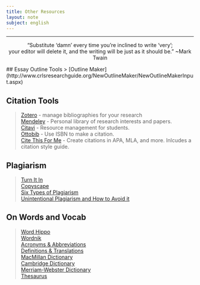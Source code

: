 ```yaml
---
title: Other Resources
layout: note
subject: english
---
```

--- 
<p align="center" font size="36">
“Substitute ‘damn’ every time you’re inclined to write ‘very’; <br/>your editor will delete it, and the writing will be just as it should be.” ~Mark Twain
</p>
## Essay Outline Tools
> [Outline Maker](http://www.crlsresearchguide.org/NewOutlineMaker/NewOutlineMakerInput.aspx)

## Citation Tools 
> [Zotero](https://www.zotero.org/) - manage bibliographies for your research  
> [Mendeley](https://www.mendeley.com/) - Personal library of research interests and papers.   
> [Citavi](https://www.citavi.com/en/students) - Resource management for students.   
> [Ottobib](http://www.ottobib.com/) - Use ISBN to make a citation.   
> [Cite This For Me](http://www.citethisforme.com/) - Create citations in APA, MLA, and more. Inlcudes a citation style guide.  

## Plagiarism 
> [Turn It In](https://www.turnitin.com/)  
> [Copyscape](https://www.copyscape.com/)  
> [Six Types of Plagiarism](https://www.articlechecker.com/resource/what-are-the-6-types-of-plagiarism/)  
> [Unintentional Plagiarism and How to Avoid it](https://ivypanda.com/blog/how-to-prevent-unintentional-plagiarism/)  


## On Words and Vocab
> [Word Hippo](https://www.wordhippo.com/)  
> [Wordnik](https://www.wordnik.com/)  
> [Acronyms & Abbreviations](https://www.abbreviations.com/)  
> [Definitions & Translations](https://www.definitions.net/)  
> [MacMillan Dictionary](https://www.macmillandictionary.com/)  
> [Cambridge Dictionary](https://dictionary.cambridge.org/)  
> [Merriam-Webster Dictionary](https://www.merriam-webster.com/)   
> [Thesaurus](https://www.thesaurus.com/)   


